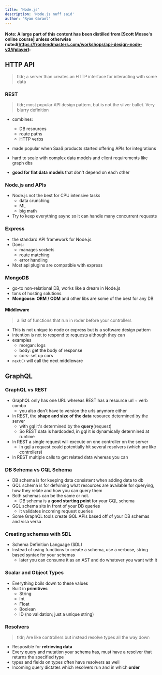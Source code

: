 ```yaml
---
title: 'Node.js'
description: 'Node.js nuff said'
author: 'Ryan Garant'
---
```


#### Note: A large part of this content has been distilled from [Scott Mosse's online course] unless otherwise noted(https://frontendmasters.com/workshops/api-design-node-v3/#player):

<article id="1">

## HTTP API

> tldr; a server than creates an HTTP interface for interacting with some data

### REST

> tldr; most popular API design pattern, but is not the silver bullet. Very blurry definition

- combines:

  - DB resources
  - route paths
  - HTTP verbs

- made popular when SaaS products started offering APIs for integrations
- hard to scale with complex data models and client requirements like graph dbs
- **good for flat data models** that don't depend on each other

### Node.js and APIs

- Node.js not the best for CPU intensive tasks
  - data crunching
  - ML
  - big math
- Try to keep everything async so it can handle many concurrent requests

### Express

- the standard API framework for Node.js
- Does:
  - manages sockets
  - route matching
  - error handling
- Most api plugins are compatible with express

### MongoDB

- go-to non-relational DB, works like a dream in Node.js
- tons of hosting solutions
- **Mongoose: ORM / ODM** and other libs are some of the best for any DB

#### Middleware

> a list of functions that run in roder before your controllers

- This is not unique to node or express but is a software design pattern
- intention is not to respond to requests although they can
- examples
  - morgan: logs
  - body: get the body of response
  - cors: set up cors
- `next()` will call the next middleware

</article>

<article id="2">

## GraphQL

### GraphQL vs REST

- GraphQL only has one URL whereas REST has a resource url + verb combo
  - you also don't have to version the urls anymore either
- In REST, the **shape and size of the data** resource determined by the server
  - with gql it's determined by the **query**(request)
  - So REST data is hardcoded, in gql it is dynamically determined at runtime
- In REST a single request will execute on one controller on the server
  - In gql a request could potentially hit several resolvers (which are like controllers)
- In REST multiple calls to get related data whereas you can

### DB Schema vs GQL Schema

- DB schema is for keeping data consistent when adding data to db
- GQL schema is for defvining what resources are available for querying, how they relate and how you can query them
- Both schemas can be the same or not.
  - DB schema is a **good starting point** for your GQL schema
- GQL schema sits in front of your DB queries
  - it validates incoming request queries
- Some GraphQL tools create GQL APIs based off of your DB schemas and visa versa

### Creating schemas with SDL

- Schema Definition Language (SDL)
- Instead of using functions to create a schema, use a verbose, string based syntax for your schemas
  - later you can consume it as an AST and do whatever you want with it

### Scalar and Object Types

- Everything boils down to these values
- Built in **primitives**
  - String
  - Int
  - Float
  - Boolean
  - ID (no validation; just a unique string)

### Resolvers

> tldr; Are like controllers but instead resolve types all the way down

- Resposible for **retrieving data**
- Every query and mutation your schema has, must have a resolver that returns the specified type
- types and fields on types often have resolvers as well
- Incoming query dictates which resolvers run and in which **order**
  </article>
